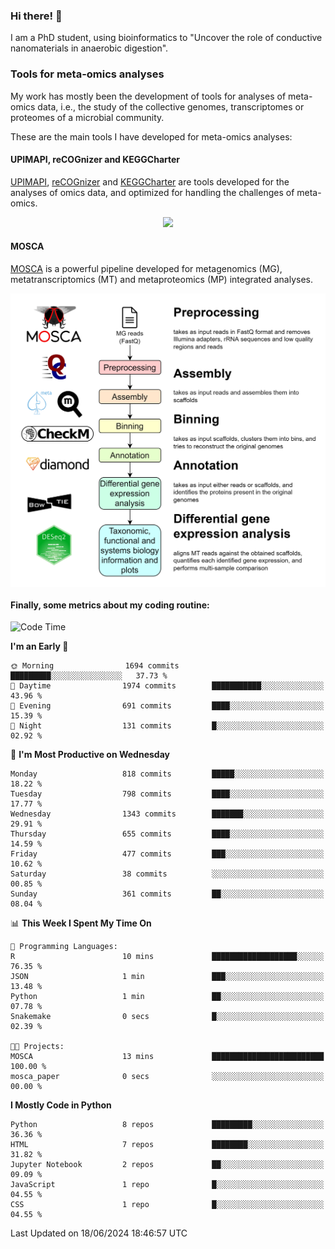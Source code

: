 ### Hi there! 👋

I am a PhD student, using bioinformatics to "Uncover the role of conductive nanomaterials in anaerobic digestion".

### Tools for meta-omics analyses

My work has mostly been the development of tools for analyses of meta-omics data, i.e., the study of the collective genomes, transcriptomes or proteomes of a microbial community.

These are the main tools I have developed for meta-omics analyses:

#### UPIMAPI, reCOGnizer and KEGGCharter

[UPIMAPI](https://github.com/iquasere/UPIMAPI), [reCOGnizer](https://github.com/iquasere/reCOGnizer) and [KEGGCharter](https://github.com/iquasere/KEGGCharter) are tools developed for the analyses of omics data, and optimized for handling the challenges of meta-omics.

<p align="center">
    <img src="assets/annotation_paper.png">
</p>

#### MOSCA

[MOSCA](https://github.com/iquasere/MOSCA) is a powerful pipeline developed for metagenomics (MG), metatranscriptomics (MT) and metaproteomics (MP) integrated analyses.

<p align="center">
    <img src="assets/mosca_workflow.png" align="center" width="700">
</p>


#### Finally, some metrics about my coding routine:

<!--START_SECTION:waka-->
![Code Time](http://img.shields.io/badge/Code%20Time-842%20hrs%202%20mins-blue)

**I'm an Early 🐤** 

```text
🌞 Morning                1694 commits        █████████░░░░░░░░░░░░░░░░   37.73 % 
🌆 Daytime                1974 commits        ███████████░░░░░░░░░░░░░░   43.96 % 
🌃 Evening                691 commits         ████░░░░░░░░░░░░░░░░░░░░░   15.39 % 
🌙 Night                  131 commits         █░░░░░░░░░░░░░░░░░░░░░░░░   02.92 % 
```
📅 **I'm Most Productive on Wednesday** 

```text
Monday                   818 commits         █████░░░░░░░░░░░░░░░░░░░░   18.22 % 
Tuesday                  798 commits         ████░░░░░░░░░░░░░░░░░░░░░   17.77 % 
Wednesday                1343 commits        ███████░░░░░░░░░░░░░░░░░░   29.91 % 
Thursday                 655 commits         ████░░░░░░░░░░░░░░░░░░░░░   14.59 % 
Friday                   477 commits         ███░░░░░░░░░░░░░░░░░░░░░░   10.62 % 
Saturday                 38 commits          ░░░░░░░░░░░░░░░░░░░░░░░░░   00.85 % 
Sunday                   361 commits         ██░░░░░░░░░░░░░░░░░░░░░░░   08.04 % 
```


📊 **This Week I Spent My Time On** 

```text
💬 Programming Languages: 
R                        10 mins             ███████████████████░░░░░░   76.35 % 
JSON                     1 min               ███░░░░░░░░░░░░░░░░░░░░░░   13.48 % 
Python                   1 min               ██░░░░░░░░░░░░░░░░░░░░░░░   07.78 % 
Snakemake                0 secs              █░░░░░░░░░░░░░░░░░░░░░░░░   02.39 % 

🐱‍💻 Projects: 
MOSCA                    13 mins             █████████████████████████   100.00 % 
mosca_paper              0 secs              ░░░░░░░░░░░░░░░░░░░░░░░░░   00.00 % 
```

**I Mostly Code in Python** 

```text
Python                   8 repos             █████████░░░░░░░░░░░░░░░░   36.36 % 
HTML                     7 repos             ████████░░░░░░░░░░░░░░░░░   31.82 % 
Jupyter Notebook         2 repos             ██░░░░░░░░░░░░░░░░░░░░░░░   09.09 % 
JavaScript               1 repo              █░░░░░░░░░░░░░░░░░░░░░░░░   04.55 % 
CSS                      1 repo              █░░░░░░░░░░░░░░░░░░░░░░░░   04.55 % 
```




 Last Updated on 18/06/2024 18:46:57 UTC
<!--END_SECTION:waka-->
